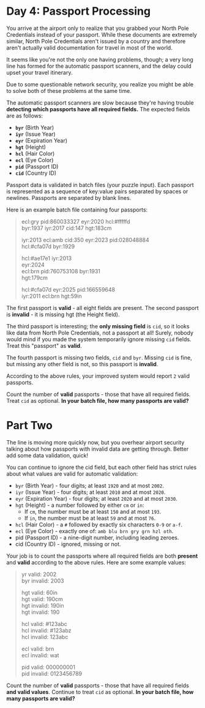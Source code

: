 # Day 4: Passport Processing

You arrive at the airport only to realize that you grabbed your North Pole Credentials instead of your passport. While these documents are extremely similar, North Pole Credentials aren't issued by a country and therefore aren't actually valid documentation for travel in most of the world.

It seems like you're not the only one having problems, though; a very long line has formed for the automatic passport scanners, and the delay could upset your travel itinerary.

Due to some questionable network security, you realize you might be able to solve both of these problems at the same time.

The automatic passport scanners are slow because they're having trouble **detecting which passports have all required fields.** The expected fields are as follows:

- <b>`byr`</b> (Birth Year)
- <b>`iyr`</b> (Issue Year)
- <b>`eyr`</b> (Expiration Year)
- <b>`hgt`</b> (Height)
- <b>`hcl`</b> (Hair Color)
- <b>`ecl`</b> (Eye Color)
- <b>`pid`</b> (Passport ID)
- <b>`cid`</b> (Country ID)

Passport data is validated in batch files (your puzzle input). Each passport is represented as a sequence of key:value pairs separated by spaces or newlines. Passports are separated by blank lines.

Here is an example batch file containing four passports:

> ecl:gry pid:860033327 eyr:2020 hcl:#fffffd<br>
> byr:1937 iyr:2017 cid:147 hgt:183cm
>
> iyr:2013 ecl:amb cid:350 eyr:2023 pid:028048884<br>
> hcl:#cfa07d byr:1929
>
> hcl:#ae17e1 iyr:2013<br>
> eyr:2024<br>
> ecl:brn pid:760753108 byr:1931<br>
> hgt:179cm
>
> hcl:#cfa07d eyr:2025 pid:166559648<br>
> iyr:2011 ecl:brn hgt:59in

The first passport is **valid** - all eight fields are present. The second passport is **invalid** - it is missing hgt (the Height field).

The third passport is interesting; the **only missing field** is `cid`, so it looks like data from North Pole Credentials, not a passport at all! Surely, nobody would mind if you made the system temporarily ignore missing `cid` fields. Treat this "passport" as **valid**.

The fourth passport is missing two fields, `cid` and `byr`. Missing `cid` is fine, but missing any other field is not, so this passport is **invalid**.

According to the above rules, your improved system would report `2` valid passports.

Count the number of **valid** passports - those that have all required fields. Treat `cid` as optional. **In your batch file, how many passports are valid?**

# Part Two

The line is moving more quickly now, but you overhear airport security talking about how passports with invalid data are getting through. Better add some data validation, quick!

You can continue to ignore the cid field, but each other field has strict rules about what values are valid for automatic validation:

- `byr` (Birth Year) - four digits; at least `1920` and at most `2002`.
- `iyr` (Issue Year) - four digits; at least `2010` and at most `2020`.
- `eyr` (Expiration Year) - four digits; at least `2020` and at most `2030`.
- `hgt` (Height) - a number followed by either `cm` or `in`:
  - If `cm`, the number must be at least `150` and at most `193`.
  - If `in`, the number must be at least `59` and at most `76`.
- `hcl` (Hair Color) - a `#` followed by exactly six characters `0-9` or `a-f`.
- `ecl` (Eye Color) - exactly one of: `amb blu brn gry grn hzl oth`.
- pid (Passport ID) - a nine-digit number, including leading zeroes.
- cid (Country ID) - ignored, missing or not.

Your job is to count the passports where all required fields are both **present** and **valid** according to the above rules. Here are some example values:

> yr valid: 2002<br>
> byr invalid: 2003<br>
>
> hgt valid: 60in<br>
> hgt valid: 190cm<br>
> hgt invalid: 190in<br>
> hgt invalid: 190<br>
>
> hcl valid: #123abc<br>
> hcl invalid: #123abz<br>
> hcl invalid: 123abc<br>
>
> ecl valid: brn<br>
> ecl invalid: wat<br>
>
> pid valid: 000000001<br>
> pid invalid: 0123456789

Count the number of **valid** passports - those that have all required fields **and valid values**. Continue to treat `cid` as optional. **In your batch file, how many passports are valid?**
